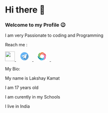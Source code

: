 # Hi there 👋

### Welcome to my Profile 😉

I am very Passionate to coding and Programming



Reach me :

<a href="https://www.linkedin.com/in/lakshaykamat/" target="_blank">
  <img width="32" height="32" src="linked-in.ico">
</a>&nbsp;&nbsp;
<a href="https://t.me/Lakshaykamat" target="_blank">
  <img style="margin-right: 10px;" width="32" height="32" src="Telegram-icon.png">
</a>&nbsp;&nbsp;
<a href="https://www.sololearn.com/profile/21881286" target="_blank">
  <img style="margin-right: 10px;" width="32" height="32" src="sololearn.png">
</a>&nbsp;&nbsp;

My Bio:

My name is Lakshay Kamat

I am 17 years old

I am curently in my Schools

I live in India

